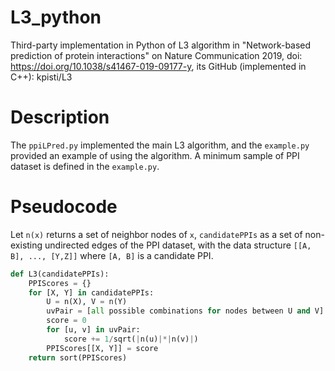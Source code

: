 # L3_python
Third-party implementation in Python of L3 algorithm in "Network-based prediction of protein interactions" on Nature Communication 2019, doi: https://doi.org/10.1038/s41467-019-09177-y, its GitHub (implemented in C++): kpisti/L3

# Description
The `ppiLPred.py` implemented the main L3 algorithm, and the `example.py` provided an example of using the algorithm. A minimum sample of PPI dataset is defined in the `example.py`.

# Pseudocode
Let `n(x)` returns a set of neighbor nodes of `x`, `candidatePPIs` as a set of non-existing undirected edges of the PPI dataset, with the data structure `[[A, B], ..., [Y,Z]]` where `[A, B]` is a candidate PPI.

```python
def L3(candidatePPIs):
    PPIScores = {}
    for [X, Y] in candidatePPIs:
        U = n(X), V = n(Y)
        uvPair = [all possible combinations for nodes between U and V]
        score = 0
        for [u, v] in uvPair:
            score += 1/sqrt(|n(u)|*|n(v)|)
        PPIScores[[X, Y]] = score
    return sort(PPIScores)
```